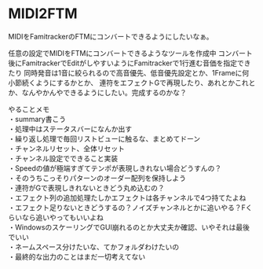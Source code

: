 # MIDI2FTM
MIDIをFamitrackerのFTMにコンバートできるようにしたいなぁ。

任意の設定でMIDIをFTMにコンバートできるようなツールを作成中
コンバート後にFamitrackerでEditがしやすいようにFamitrackerで1行進む音価を指定できたり
同時発音は1音に絞られるので高音優先、低音優先設定とか、1Frameに何小節続くようにするかとか、
連符をエフェクトGで再現したり、あれとかこれとか、なんやかんやできるようにしたい。完成するのかな？  
  
やることメモ  
・summary書こう  
・処理中はステータスバーになんか出す  
・繰り返し処理で毎回リストビューに触るな、まとめてドーン  
・チャンネルリセット、全体リセット  
・チャンネル設定でできること実装  
・Speedの値が極端すぎてテンポが表現しきれない場合どうすんの？  
・そのうちこっそりパターンのオーダー配列を保持しよう  
・連符がGで表現しきれないときどう丸め込むの？  
・エフェクト列の追加処理たしかエフェクトは各チャンネルで4つ持てたよね  
・エフェクト足りないときどうするの？ノイズチャンネルとかに追いやる？Fくらいなら追いやってもいいよね  
・WindowsのスケーリングでGUI崩れるのとか大丈夫か確認、いやそれは最後でいい  
・ネームスペース分けたいな、てかフォルダわけたいの  
・最終的な出力のことはまだ一切考えてない  






